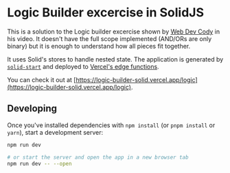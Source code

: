 # Logic Builder excercise in SolidJS

This is a solution to the Logic builder excercise shown by [Web Dev Cody](https://www.youtube.com/watch?v=5wdVBpLh-Y4) in his video. It doesn't have the full scope implemented (AND/ORs are only binary) but it is enough to understand how all pieces fit together.

It uses Solid's stores to handle nested state. The application is generated by [`solid-start`](https://start.solidjs.com) and deployed to [Vercel's edge functions](https://vercel.com).

You can check it out at [https://logic-builder-solid.vercel.app/logic](https://logic-builder-solid.vercel.app/logic).

## Developing

Once you've installed dependencies with `npm install` (or `pnpm install` or `yarn`), start a development server:

```bash
npm run dev

# or start the server and open the app in a new browser tab
npm run dev -- --open
```
